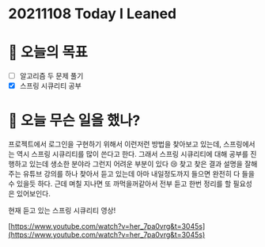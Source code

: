 # 20211108 Today I Leaned

# 🎯 오늘의 목표

- [ ]  알고리즘 두 문제 풀기
- [x]  스프링 시큐리티 공부

# 📖 오늘 무슨 일을 했나?

 프로젝트에서 로그인을 구현하기 위해서 이런저런 방법을 찾아보고 있는데, 스프링에서는 역시 스프링 시큐리티를 많이 쓴다고 한다. 그래서 스프링 시큐리티에 대해 공부를 진행하고 있는데 생소한 분야라 그런지 어려운 부분이 있다 😢  찾고 찾은 결과 설명을 잘해주는 유튜브 강의를 하나 찾아서 듣고 있는데 아마 내일정도까지 들으면 완전히 다 들을 수 있을듯 하다. 근데 며칠 지나면 또 까먹을꺼같아서 전부 듣고 한번 정리를 할 필요성은 있어보인다.

현재 듣고 있는 스프링 시큐리티 영상!

[https://www.youtube.com/watch?v=her_7pa0vrg&t=3045s](https://www.youtube.com/watch?v=her_7pa0vrg&t=3045s)